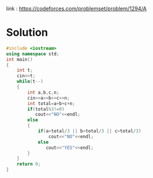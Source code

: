 
link : https://codeforces.com/problemset/problem/1294/A
# Solution

```C++
#include <iostream>
using namespace std;
int main()
{
    int t;
    cin>>t;
    while(t--)
    {
        int a,b,c,n;
        cin>>a>>b>>c>>n;
        int total=a+b+c+n;
        if(total%3!=0)
           cout<<"NO"<<endl;
        else
        {
            if(a>total/3 || b>total/3 || c>total/3)
                cout<<"NO"<<endl;
            else
               cout<<"YES"<<endl;
        }
    }
    return 0;
}
```

